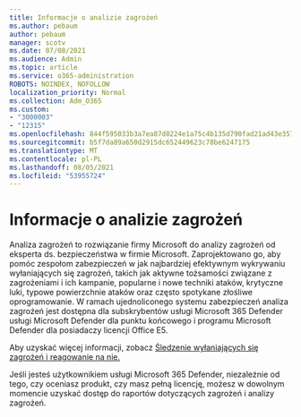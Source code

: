 ```yaml
---
title: Informacje o analizie zagrożeń
ms.author: pebaum
author: pebaum
manager: scotv
ms.date: 07/08/2021
ms.audience: Admin
ms.topic: article
ms.service: o365-administration
ROBOTS: NOINDEX, NOFOLLOW
localization_priority: Normal
ms.collection: Adm_O365
ms.custom:
- "3000003"
- "12315"
ms.openlocfilehash: 844f595033b3a7ea87d8224e1a75c4b135d790fad21ad43e35784b951f312cc5
ms.sourcegitcommit: b5f7da89a650d2915dc652449623c78be6247175
ms.translationtype: MT
ms.contentlocale: pl-PL
ms.lasthandoff: 08/05/2021
ms.locfileid: "53955724"
---
```

# <a name="about-threat-analytics"></a>Informacje o analizie zagrożeń

Analiza zagrożeń to rozwiązanie firmy Microsoft do analizy zagrożeń od eksperta ds. bezpieczeństwa w firmie Microsoft. Zaprojektowano go, aby pomóc zespołom zabezpieczeń w jak najbardziej efektywnym wykrywaniu wyłaniających się zagrożeń, takich jak aktywne tożsamości związane z zagrożeniami i ich kampanie, popularne i nowe techniki ataków, krytyczne luki, typowe powierzchnie ataków oraz często spotykane złośliwe oprogramowanie. W ramach ujednoliconego systemu zabezpieczeń analiza zagrożeń jest dostępna dla subskrybentów usługi Microsoft 365 Defender usługi Microsoft Defender dla punktu końcowego i programu Microsoft Defender dla posiadaczy licencji Office E5. 

Aby uzyskać więcej informacji, zobacz [Śledzenie wyłaniających się zagrożeń i reagowanie na nie.](/microsoft-365/security/defender/threat-analytics)

Jeśli jesteś użytkownikiem usługi Microsoft 365 Defender, niezależnie od tego, czy oceniasz produkt, czy masz pełną licencję, możesz w dowolnym momencie uzyskać dostęp do raportów dotyczących zagrożeń i analizy zagrożeń. 